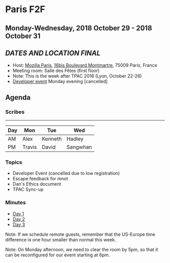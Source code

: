 # Paris F2F
## Monday-Wednesday, 2018 October 29 - 2018 October 31
## ***DATES AND LOCATION FINAL***

* Host: [Mozilla Paris](https://wiki.mozilla.org/Paris), [16bis Boulevard Montmartre](https://goo.gl/maps/EH3LCW45SXM2), 75009 Paris, France 
* Meeting room: Salle des Fêtes (first floor)
* Note: This is the week after TPAC 2018 (Lyon, October 22-26)
* [Developer event](https://ti.to/w3c-tag/meet-the-tag-paris) Monday evening [cancelled]

## Agenda

### Scribes

----
| Day | Mon | Tue | Wed |
|-----|-----|-----|-----|
| AM  | Alex | Kenneth | Hadley
| PM | Travis | David | Sangwhan 

### Topics

* Developer Event (cancelled due to low registration)
* Escape feedback for mnot
* Dan's Ethics document
* TPAC Sync-up

### Minutes

* [Day 1](https://cryptpad.w3ctag.org/code/#/2/code/view/zNQe+119etHZn7DodZ+x4FbnflcaBVek11+s6x5xN3M/)
* [Day 2]()
* [Day 3]()

Note: If we schedule remote guests, remember that the US-Europe time difference is one hour smaller than normal this week.

Note: On Monday afternoon, we need to clear the room by 5pm, so that it can be reconfigured for our event starting at 6pm.
